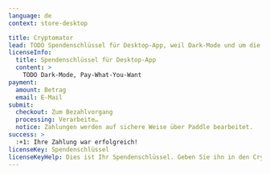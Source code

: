 ```yaml
---
language: de
context: store-desktop

title: Cryptomator
lead: TODO Spendenschlüssel für Desktop-App, weil Dark-Mode und um die Entwicklung der Open-Source-Software zu unterstützen
licenseInfo:
  title: Spendenschlüssel für Desktop-App
  content: >
    TODO Dark-Mode, Pay-What-You-Want
payment:
  amount: Betrag
  email: E-Mail
submit:
  checkout: Zum Bezahlvorgang
  processing: Verarbeite…
  notice: Zahlungen werden auf sichere Weise über Paddle bearbeitet.
success: >
  :+1: Ihre Zahlung war erfolgreich!
licenseKey: Spendenschlüssel
licenseKeyHelp: Dies ist Ihr Spendenschlüssel. Geben Sie ihn in den Cryptomator-Einstellungen unter "Spenden" ein. Der Spendenschlüssel wurde auch an Ihre E-Mail-Adresse gesendet.
---
```

